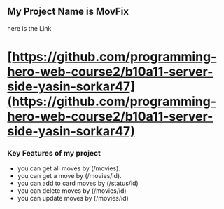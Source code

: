 ## My Project Name is MovFix

here is the Link

# [https://github.com/programming-hero-web-course2/b10a11-server-side-yasin-sorkar47](https://github.com/programming-hero-web-course2/b10a11-server-side-yasin-sorkar47)

### Key Features of my project

- you can get all moves by (/movies).
- you can get a move by (/movies/id).
- you can add to card moves by (/status/id)
- you can delete moves by (/movies/id)
- you can update moves by (/movies/id)
